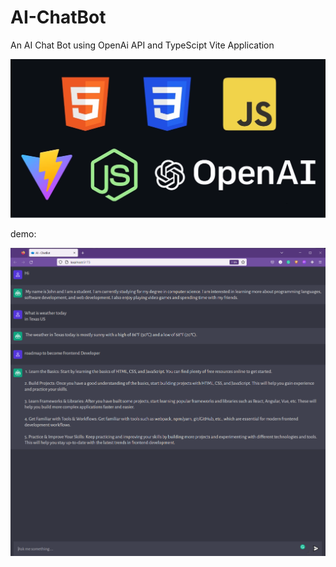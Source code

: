 # AI-ChatBot

An AI Chat Bot using OpenAi API and TypeScipt Vite Application

![alt text](./techs.png)

demo:

![alt text](./Demo.png)
